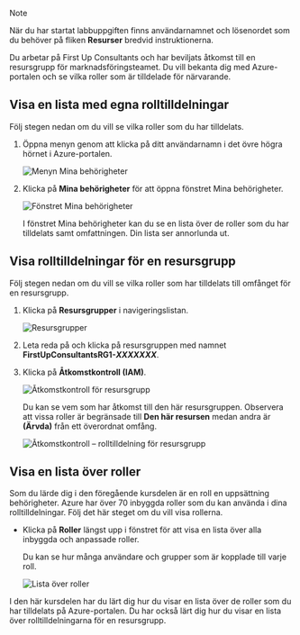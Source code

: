 > [!NOTE]
> När du har startat labbuppgiften finns användarnamnet och lösenordet som du behöver på fliken **Resurser** bredvid instruktionerna.

Du arbetar på First Up Consultants och har beviljats åtkomst till en resursgrupp för marknadsföringsteamet. Du vill bekanta dig med Azure-portalen och se vilka roller som är tilldelade för närvarande.

## <a name="list-role-assignments-for-yourself"></a>Visa en lista med egna rolltilldelningar

Följ stegen nedan om du vill se vilka roller som du har tilldelats.

1. Öppna menyn genom att klicka på ditt användarnamn i det övre högra hörnet i Azure-portalen.

    ![Menyn Mina behörigheter](../media/4-my-permissions-menu.png)

1. Klicka på **Mina behörigheter** för att öppna fönstret Mina behörigheter.

    ![Fönstret Mina behörigheter](../media/4-my-permissions-pane.png)

    I fönstret Mina behörigheter kan du se en lista över de roller som du har tilldelats samt omfattningen. Din lista ser annorlunda ut.

## <a name="list-role-assignments-for-a-resource-group"></a>Visa rolltilldelningar för en resursgrupp

Följ stegen nedan om du vill se vilka roller som har tilldelats till omfånget för en resursgrupp.

1. Klicka på **Resursgrupper** i navigeringslistan.

   ![Resursgrupper](../media/4-resource-groups.png)

1. Leta reda på och klicka på resursgruppen med namnet **FirstUpConsultantsRG1-_XXXXXXX_**.

1. Klicka på **Åtkomstkontroll (IAM)**.

   ![Åtkomstkontroll för resursgrupp](../media/4-resource-group-access-control.png)

    Du kan se vem som har åtkomst till den här resursgruppen. Observera att vissa roller är begränsade till **Den här resursen** medan andra är **(Ärvda)** från ett överordnat omfång.

   ![Åtkomstkontroll – rolltilldelning för resursgrupp](../media/4-resource-group-role-assignment.png)

## <a name="list-roles"></a>Visa en lista över roller

Som du lärde dig i den föregående kursdelen är en roll en uppsättning behörigheter. Azure har över 70 inbyggda roller som du kan använda i dina rolltilldelningar. Följ det här steget om du vill visa rollerna.

- Klicka på **Roller** längst upp i fönstret för att visa en lista över alla inbyggda och anpassade roller.

   Du kan se hur många användare och grupper som är kopplade till varje roll.

   ![Lista över roller](../media/4-roles-list.png)

I den här kursdelen har du lärt dig hur du visar en lista över de roller som du har tilldelats på Azure-portalen. Du har också lärt dig hur du visar en lista över rolltilldelningarna för en resursgrupp.